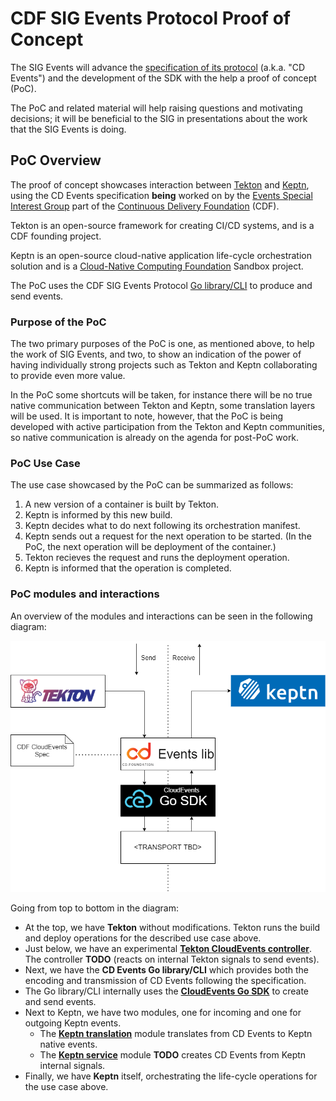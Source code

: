 # CDF SIG Events Protocol Proof of Concept

The SIG Events will advance the [specification of its protocol](https://github.com/cdfoundation/sig-events/blob/main/vocabulary-draft/introduction.md) (a.k.a. "CD Events")
and the development of the SDK with the help a proof of concept (PoC).

The PoC and related material will help raising questions and motivating
decisions; it will be beneficial to the SIG in presentations about the
work that the SIG Events is doing.

## PoC Overview

The proof of concept showcases interaction between [Tekton](https://tekton.dev)
and [Keptn](https://keptn.sh/), using the CD Events specification **being** worked on by
the [Events Special Interest Group](https://github.com/cdfoundation/sig-events)
part of the [Continuous Delivery Foundation](https://cd.foundation/) (CDF).

Tekton is an open-source framework for creating CI/CD systems, and is a CDF
founding project.

Keptn is an open-source cloud-native application life-cycle orchestration
solution and is a [Cloud-Native Computing Foundation](https://www.cncf.io/)
Sandbox project.

The PoC uses the CDF SIG Events Protocol [Go library/CLI](https://github.com/cdfoundation/sig-events/tree/main/cde/sdk/go)
to produce and send events.

### Purpose of the PoC

The two primary purposes of the PoC is one, as mentioned above,
to help the work of SIG Events, and two, to show an indication of the
power of having individually strong projects such as Tekton and Keptn
collaborating to provide even more value.

In the PoC some shortcuts will be taken, for instance there will be no
true native communication between Tekton and Keptn, some translation
layers will be used. It is important to note, however, that the PoC is
being developed with active participation from the Tekton and Keptn
communities, so native communication is already on the agenda for
post-PoC work.

### PoC Use Case

The use case showcased by the PoC can be summarized as follows:

1. A new version of a container is built by Tekton.
2. Keptn is informed by this new build.
3. Keptn decides what to do next following its orchestration manifest.
4. Keptn sends out a request for the next operation to be started.
   (In the PoC, the next operation will be deployment of the container.)
5. Tekton recieves the request and runs the deployment operation.
6. Keptn is informed that the operation is completed.

### PoC modules and interactions

An overview of the modules and interactions can be seen in the following diagram:

![poc diagram](CDF-events-PoC.png "PoC Diagram")

Going from top to bottom in the diagram:

* At the top, we have **Tekton** without modifications.
  Tekton runs the build and deploy operations for the described use case above.
* Just below, we have an experimental **[Tekton CloudEvents controller](https://github.com/tektoncd/experimental/tree/main/cloudevents)**.
  The controller **TODO** (reacts on internal Tekton signals to send events).
* Next, we have the **CD Events Go library/CLI** which provides both the encoding
  and transmission of CD Events following the specification.
* The Go library/CLI internally uses the **[CloudEvents Go SDK](https://github.com/cloudevents/sdk-go)**
  to create and send events.
* Next to Keptn, we have two modules, one for incoming and one for outgoing Keptn events.
  * The **[Keptn translation](TODO:link)** module translates from CD Events
  to Keptn native events.
  * The **[Keptn service](TODO:link)** module **TODO** creates CD Events from Keptn internal signals.
* Finally, we have **Keptn** itself, orchestrating the life-cycle operations for the use case above.
